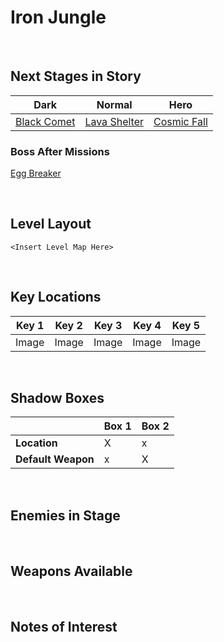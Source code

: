 # Iron Jungle

<br />

## Next Stages in Story
|Dark|Normal|Hero|
|--|--|--|
|[Black Comet](../BlackComet)|[Lava Shelter](../LavaShelter)|[Cosmic Fall](../CosmicFall)|

### Boss After Missions
[Egg Breaker](../../Bosses/EggBreaker)

<br />

## Level Layout
```
<Insert Level Map Here>
```

<br />

## Key Locations
|Key 1|Key 2|Key 3|Key 4|Key 5|
|--|--|--|--|--|
|Image|Image|Image|Image|Image|

<br />

## Shadow Boxes
| | Box 1|Box 2|
|-|-|-|
|__Location__|X|x
|__Default Weapon__|x|X

<br />

## Enemies in Stage

<br />

## Weapons Available

<br />

## Notes of Interest

<br />